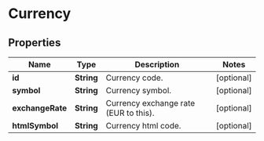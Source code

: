 # Currency

## Properties

Name | Type | Description | Notes
------------ | ------------- | ------------- | -------------
**id** | **String** | Currency code. | [optional] 
**symbol** | **String** | Currency symbol. | [optional] 
**exchangeRate** | **String** | Currency exchange rate (EUR to this). | [optional] 
**htmlSymbol** | **String** | Currency html code. | [optional] 


